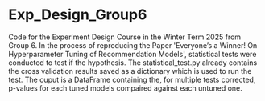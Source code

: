 # Exp_Design_Group6

Code for the Experiment Design Course in the Winter Term 2025 from Group 6. In the process of reproducing the Paper 'Everyone’s a Winner! On Hyperparameter Tuning of Recommendation Models', statistical tests were conducted to test if the hypothesis. The statistical_test.py already contains the cross validation results saved as a dictionary which is used to run the test. The ouput is a DataFrame containing the, for multiple tests corrected, p-values for each tuned models compaired against each untuned one.
